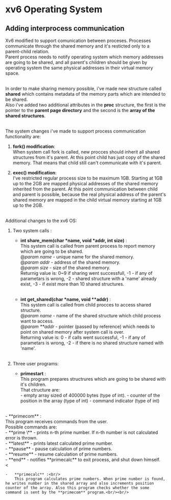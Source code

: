 # xv6 Operating System
## Adding interprocess communication

Xv6 modified to support comunication between proceses. Processes communicate through the shared memory and it's resticted only to a parent-child relation.<br/>
Parent process needs to notify operating system which memory addresses are going to be shared, and all parent's children should be given by operating system the same physical addresses in their virtual memory space.<br/><br/>

In order to make sharing memory possible, i've made new structure called **shared** which contains metadata of the memory parts which are intended to be shared.<br/>Also i've added two additional attributes in the **proc** structure, the first is the pointer to the **parent page directory** and the second is the **array of the shared structures**.<br/><br/>

The system changes i've made to support process communication functionality are:<br/>

1.  **fork() modification**:<br/>
    When system call fork is called, new procces should inherit all shared structures from it's parent. At this point child has just copy of the shared memory. That means that child still can't communicate with it's parent.<br/>

2.  **exec() modification**:<br/>
    I've restricted regular process size to be maximum 1GB. Starting at 1GB up to the 2GB are mapped physical addresses of the shared memory inherited from the parent. At this point communication between child and parent is possible, because the real physical address of the parent's shared memory are mapped in the child virtual memory starting at 1GB up to the 2GB.<br/><br/>


Additional changes to the xv6 OS:<br/>

1. Two system calls :<br/>
    
    -   **int share_mem(char \*name, void \*addr, int size)** :<br/>
        This system call is called from parent process to report memory which are going to be shared.<br/>
        @*param name* - unique name for the shared memory.<br/>
        @*param addr* - address of the shared memory.<br/>
        @*param size* - size of the shared memory.<br/>
        Returnig value is: 0\~9 if sharing went successfull, -1 - if any of parametars is wrong, -2 - shared structure with a 'name' already exist, -3 - if exist more than 10 shared structures.<br/><br/>

    -   **int get_shared(char \*name, void \*\*addr)** :<br/>
        This system call is called from child procces to access shared structure.<br/>
        @*param name* - name of the shared structure which child process want to access.<br/>
        @*param \*\*addr* - pointer (passed by reference) which needs to point on shared memory after system call is over.<br/>
        Returning value is: 0 - if calls went successful, -1 - if any of parametars is wrong, -2 - if there is no shared structure named with 'name'.<br/><br/>

2. Three user programs:<br/>

    -   **primestart** :<br/>
        This program prepares structrures which are going to be shared with it's children.<br/>
        That ctructure are:<br/>
            - empty array sized of 400000 bytes (type of int).
            - counter of the position in the array (type of int)
            - command indicator (type of int)
<br/>
    -   **primecom** :<br/>
        This program receives commands from the user.<br/>
        Possible commands are:<br/>
            - **prime \<n\>** - prints n-th prime number. If n-th number is not calculated error is thrown.<br/>
            - **latest** - prints latest calculated prime number.<br/>
            - **pause** - pause calculation of prime numbers.<br/>
            - **resume** - resume calculation of prime numbers.<br/>
            - **end** - notifies **primecalc** to exit process, and shut down himself.<br/><

    -   **primecalc** :<br/>
        This program calculates prime numbers. When prime number is found, he writes number in the shared array and also increments position counter of the array. Also this program checks whether the some command is sent by the **primecom** program.<br/><br/>

